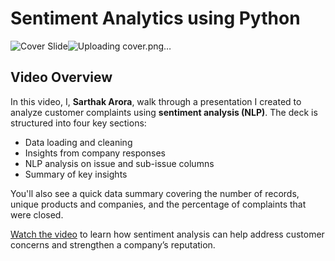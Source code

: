 # Sentiment Analytics using Python

![Cover Slide](<img width="1120" height="674" alt="cover" src="https://github.com/user-attachments/assets/0d1ff4db-5ddb-4b5c-8f9b-7cade9027a45" />
)![Uploading cover.png…]()


## Video Overview

In this video, I, **Sarthak Arora**, walk through a presentation I created to analyze customer complaints using **sentiment analysis (NLP)**. The deck is structured into four key sections:

- Data loading and cleaning  
- Insights from company responses  
- NLP analysis on issue and sub-issue columns  
- Summary of key insights  

You'll also see a quick data summary covering the number of records, unique products and companies, and the percentage of complaints that were closed.

[Watch the video](https://www.loom.com/share/3bd0fad270004b1299afe312d9058812) to learn how sentiment analysis can help address customer concerns and strengthen a company’s reputation.

